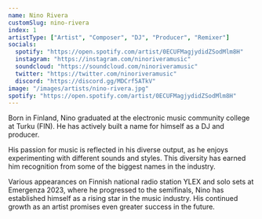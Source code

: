 ```yaml
---
name: Nino Rivera
customSlug: nino-rivera
index: 1
artistType: ["Artist", "Composer", "DJ", "Producer", "Remixer"]
socials:
  spotify: "https://open.spotify.com/artist/0ECUFMagjydidZSodMlm8H"
  instagram: "https://instagram.com/ninoriveramusic"
  soundcloud: "https://soundcloud.com/ninoriveramusic"
  twitter: "https://twitter.com/ninoriveramusic"
  discord: "https://discord.gg/MDCrf5ATkV"
image: "/images/artists/nino-rivera.jpg"
spotify: "https://open.spotify.com/artist/0ECUFMagjydidZSodMlm8H"
---
```


Born in Finland, Nino graduated at the electronic music community college at Turku (FIN). He has actively built a name for himself as a DJ and producer.

His passion for music is reflected in his diverse output, as he enjoys experimenting with different sounds and styles. This diversity has earned him recognition from some of the biggest names in the industry.

Various appearances on Finnish national radio station YLEX and solo sets at Emergenza 2023, where he progressed to the semifinals, Nino has established himself as a rising star in the music industry. His continued growth as an artist promises even greater success in the future.
